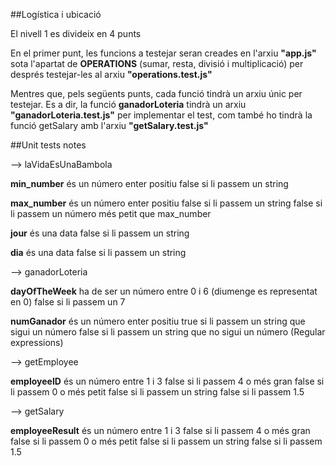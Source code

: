 ##Logística i ubicació

El nivell 1 es divideix en 4 punts

En el primer punt, les funcions a testejar seran creades en l'arxiu **"app.js"** sota l'apartat de **OPERATIONS** (sumar, resta, divisió i multiplicació) 
per després testejar-les al arxiu **"operations.test.js"**

Mentres que, pels següents punts, cada funció tindrà un arxiu únic per testejar.
Es a dir, la funció **ganadorLoteria** tindrà un arxiu **"ganadorLoteria.test.js"** per implementar el test, com també ho tindrà la funció getSalary amb l'arxiu **"getSalary.test.js"**



##Unit tests notes

--> laVidaEsUnaBambola

**min_number** 
és un número enter positiu
false si li passem un string

**max_number** 
és un número enter positiu
false si li passem un string
false si li passem un número més petit que max_number


**jour** 
és una data
false si li passem un string

**dia** 
és una data
false si li passem un string


--> ganadorLoteria

**dayOfTheWeek** 
ha de ser un número entre 0 i 6 (diumenge es representat en 0)
false si li passem un 7

**numGanador** 
és un número enter positiu
true si li passem un string que sigui un número
false si li passem un string que no sigui un número (Regular expressions)


--> getEmployee

**employeeID**
és un número entre 1 i 3
false si li passem 4 o més gran
false si li passem 0 o més petit
false si li passem un string
false si li passem 1.5


--> getSalary

**employeeResult**
és un número entre 1 i 3
false si li passem 4 o més gran
false si li passem 0 o més petit
false si li passem un string
false si li passem 1.5


